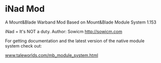 iNad Mod
=========
A Mount&Blade Warband Mod Based on Mount&Blade Module System 1.153

iNad = It's NOT a duty.
Author: Sowicm
http://sowicm.com

For getting documentation and the latest version of the native module system check out:

www.taleworlds.com/mb_module_system.html

